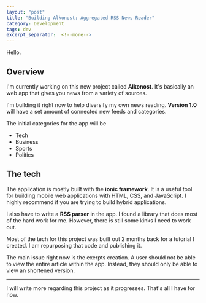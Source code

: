 ```yaml
---
layout: "post"
title: "Building Alkonost: Aggregated RSS News Reader"
category: Development
tags: dev
excerpt_separator:  <!--more-->
---
```


Hello.

## Overview

I'm currently working on this new project called **Alkonost**. It's basically an web app that gives you news from a variety of sources.

I'm building it right now to help diversify my own news reading. **Version 1.0** will have a set amount of connected new feeds and categories.

The initial categories for the app will be

* Tech
* Business
* Sports
* Politics

## The tech

The application is mostly built with the **ionic framework**. It is a useful tool for building mobile web applications with HTML, CSS, and JavaScript. I highly recommend if you are trying to build hybrid applications.

I also have to write a **RSS parser** in the app. I found a library that does most of the hard work for me. However, there is still some kinks I need to work out.

Most of the tech for this project was built out 2 months back for a tutorial I created. I am repurposing that code and publishing it.

The main issue right now is the exerpts creation. A user should not be able to view the entire article within the app. Instead, they should only be able to view an shortened version.

---

I will write more regarding this project as it progresses. That's all I have for now.

